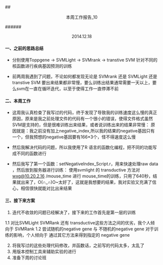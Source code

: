 ##<center>本周工作报告_10</center>

######<center>2014.12.18</center>

#### 一、之前的思路总结

- 分别使用Toppgene -> SVMLight -> SVMrank -> transtive SVM 针对不同的核函数进行疾病基因预测的训练

- 前两周我遇到了问题，不论如何都发现无论是 SVMrank 还是 SVMLight 还是 transtive SVM 要出来结果都非常慢，要么训练出结果通常需要一天以上，要么svm在一直在循环迭代，以至于使得工作一直停滞不前

#### 二、本周工作

- 这周我认真检查了我写过的代码，终于发现了导致我的训练速度这么慢的真正原因，原来是我之前处理文件的代码有一个很小的错误，使得文件格式虽然SVM是支持的，但是很难训练出来结果，或者说训练出来的结果非常慢：
    原因就是：我之前没有加上negative_index,所以我的结果的negative基因只有一个，但我预想的negative基因要有166*3个，怪不得速度这么慢
- 然后我解决代码的问题，所以我使用了R 语言的函数化编程，把不同的功能写成不同的函数进行

- 然后我写了第一个函数：setNegativeIndex_Script.r，用来快速处理raw data ，然后放到服务器进行训练：
    使用svmlight 的 transductive 方法对 wxg@10.20.2.16 /mouse_time 进行 mouse_time的训练，只用了640秒，结果就出来了，O(∩_∩)O~太好了，这就是我想要的结果，我对实验又充满了信心，相信很快就能对比出来结果	

#### 三、接下来方案

1. 迭代不收敛的问题已经解决了，接下来的工作首先是第一层的训练

 1.1 对比SVMLight SVMRank 还有 transductive这些方法之间的优劣，我个人倾向于 SVMRank
 1.2 尝试随机的negative gene 与 不随机的negative gene 对于训练的影响，个人倾向于 通过其它方法来得到指定的 negative gene

2. 将我写过的这些处理代码修改，并函数话，之前写的代码太多，太乱了
3. 用版本控制工具来辅助实验的进行
4. 准备下周的讨论班